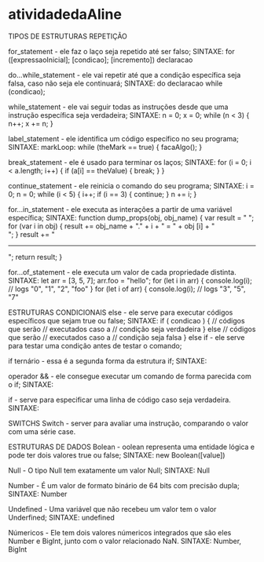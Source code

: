# atividadedaAline
TIPOS DE ESTRUTURAS REPETIÇÃO

for_statement - ele faz o laço seja repetido até ser falso;
 SINTAXE:
for ([expressaoInicial]; [condicao]; [incremento]) declaracao

do...while_statement - ele vai repetir até que a condição específica seja falsa, caso não seja ele continuará;
SINTAXE:
do declaracao while (condicao);

while_statement -  ele vai seguir todas as instruções desde que uma instrução específica seja verdadeira;
SINTAXE:
n = 0; 
x = 0; 
while (n < 3) { 
n++;
 x += n; 
}

label_statement - ele identifica um código específico no seu programa;
SINTAXE:
markLoop:
 while (theMark == true) {
 facaAlgo(); 
}

break_statement - ele é usado para terminar os laços; 
SINTAXE:
for (i = 0; i < a.length; i++) { 
if (a[i] == theValue) { break;
  } 
}

continue_statement - ele reinicia o comando do seu programa;
SINTAXE:
i = 0;
 n = 0;
 while (i < 5) {
 i++; if (i == 3) { 
continue;
   } 
n += i;
 }

for...in_statement -  ele executa as interações a partir de uma variável específica;
SINTAXE:
function dump_props(obj, obj_name)
 { var result = " ";
 for (var i in obj)
 { result += obj_name + "." + i + " = " + obj [i] + "<br>"; 
   } 
result += "<hr>"; 
return result; 
}

for...of_statement - ele executa um valor de cada propriedade distinta.
SINTAXE:
let arr = [3, 5, 7];
 arr.foo = "hello"; 
for (let i in arr) { 
console.log(i);
 // logs "0", "1", "2", "foo" } for (let i of arr) {
 console.log(i); // logs "3", "5", "7"
 
 ESTRUTURAS CONDICIONAIS
else - ele serve para executar códigos específicos que sejam true ou false;
SINTAXE:
if ( condicao ) { // códigos que serão // executados caso a // condição seja verdadeira } else // códigos que serão // executados caso a // condição seja falsa }
else if - ele serve para testar uma condição antes de testar o comando;

if ternário - essa é a segunda forma da estrutura if;
SINTAXE:


operador && - ele consegue executar um comando de forma parecida com o if;
SINTAXE:


if - serve para especificar uma linha de código caso seja verdadeira.
SINTAXE:

SWITCHS
Switch - server para avaliar uma instrução, comparando o valor com uma série case.

ESTRUTURAS DE DADOS
Bolean - oolean representa uma entidade lógica e pode ter dois valores true ou false;
SINTAXE: 
new Boolean([value])

Null - O tipo Null tem exatamente um valor Null;
SINTAXE: 
Null

Number - É um valor de formato binário de 64 bits com precisão dupla;
SINTAXE:
Number

Undefined - Uma variável que não recebeu um valor tem o valor Underfined;
SINTAXE: 
undefined

Númericos - Ele tem dois valores númericos integrados que são eles Number e BigInt, junto com o valor relacionado NaN.
SINTAXE:
Number, BigInt

